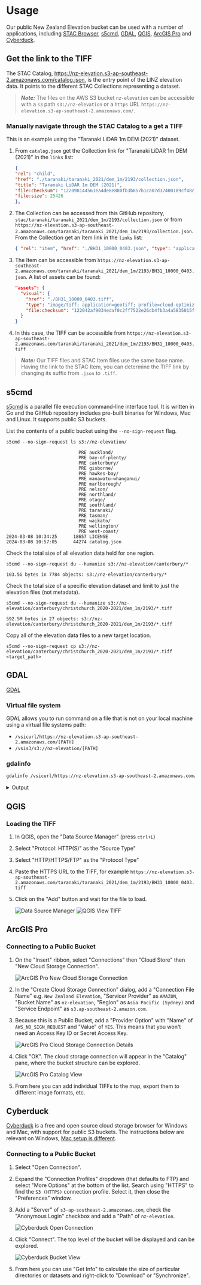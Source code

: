 # Usage

Our public New Zealand Elevation bucket can be used with a number of applications, including [STAC Browser](#stac-browser), [s5cmd](#s5cmd), [GDAL](#gdal), [QGIS](#qgis), [ArcGIS Pro](#arcgis-pro) and [Cyberduck](#cyberduck).

## Get the link to the TIFF

The STAC Catalog, https://nz-elevation.s3-ap-southeast-2.amazonaws.com/catalog.json, is the entry point of the LINZ elevation data. It points to the different STAC Collections representing a dataset.

> **_Note:_** The files on the AWS S3 bucket `nz-elevation` can be accessible with a `s3` path `s3://nz-elevation` or a `https` URL `https://nz-elevation.s3-ap-southeast-2.amazonaws.com/`.

### Manually navigate through the STAC Catalog to a get a TIFF

This is an example using the "Taranaki LiDAR 1m DEM (2021)" dataset.

1. From `catalog.json` get the Collection link for "Taranaki LiDAR 1m DEM (2021)" in the `links` list:

    ```json
    {
    "rel": "child",
    "href": "./taranaki/taranaki_2021/dem_1m/2193/collection.json",
    "title": "Taranaki LiDAR 1m DEM (2021)",
    "file:checksum": "122098144561ea4de8e880fb3b857b1ca07d32400189cf48cf9cad96921efdeb3f15",
    "file:size": 25426
    },
    ```
2. The Collection can be accessed from this GitHub repository, `stac/taranaki/taranaki_2021/dem_1m/2193/collection.json` or from `https://nz-elevation.s3-ap-southeast-2.amazonaws.com/taranaki/taranaki_2021/dem_1m/2193/collection.json`. From the Collection get an Item link in the `links` list:

    ```json
    { "rel": "item", "href": "./BH31_10000_0403.json", "type": "application/json" }
    ```
3. The Item can be accessible from `https://nz-elevation.s3-ap-southeast-2.amazonaws.com/taranaki/taranaki_2021/dem_1m/2193/BH31_10000_0403.json`. A list of assets can be found:

    ```json
    "assets": {
      "visual": {
        "href": "./BH31_10000_0403.tiff",
        "type": "image/tiff; application=geotiff; profile=cloud-optimized",
        "file:checksum": "122042af9034edaf0c2ff7522e26db4fb3a4a5835015f6dfc118acbd6c3f2b011ee5"
      }
    }
    ```
4. In this case, the TIFF can be accessible from `https://nz-elevation.s3-ap-southeast-2.amazonaws.com/taranaki/taranaki_2021/dem_1m/2193/BH31_10000_0403.tiff`

> **_Note:_** Our TIFF files and STAC Item files use the same base name. Having the link to the STAC Item, you can determine the TIFF link by changing its suffix from `.json` to `.tiff`.

## s5cmd

[s5cmd](https://github.com/peak/s5cmd) is a parallel file execution command-line interface tool. It is written in Go and the GitHub repository includes pre-built binaries for Windows, Mac and Linux. It supports public S3 buckets.

List the contents of a public bucket using the `--no-sign-request` flag.

```shell
s5cmd --no-sign-request ls s3://nz-elevation/
```

```shell
                           PRE auckland/
                           PRE bay-of-plenty/
                           PRE canterbury/
                           PRE gisborne/
                           PRE hawkes-bay/
                           PRE manawatu-whanganui/
                           PRE marlborough/
                           PRE nelson/
                           PRE northland/
                           PRE otago/
                           PRE southland/
                           PRE taranaki/
                           PRE tasman/
                           PRE waikato/
                           PRE wellington/
                           PRE west-coast/
2024-03-08 10:34:25      18657 LICENSE
2024-03-08 10:57:05      44274 catalog.json
```

Check the total size of all elevation data held for one region.

```shell
s5cmd --no-sign-request du --humanize s3://nz-elevation/canterbury/*
```
```
103.5G bytes in 7784 objects: s3://nz-elevation/canterbury/*
```

Check the total size of a specific elevation dataset and limit to just the elevation files (not metadata).

```shell
s5cmd --no-sign-request du --humanize s3://nz-elevation/canterbury/christchurch_2020-2021/dem_1m/2193/*.tiff
```
```
592.5M bytes in 27 objects: s3://nz-elevation/canterbury/christchurch_2020-2021/dem_1m/2193/*.tiff
```

Copy all of the elevation data files to a new target location.

```shell
s5cmd --no-sign-request cp s3://nz-elevation/canterbury/christchurch_2020-2021/dem_1m/2193/*.tiff <target_path>
```

## GDAL

[GDAL](https://gdal.org/)

### Virtual file system

GDAL allows you to run command on a file that is not on your local machine using a virtual file systems path:

- `/vsicurl/https://nz-elevation.s3-ap-southeast-2.amazonaws.com/[PATH]`
- `/vsis3/s3://nz-elevation/[PATH]`

### gdalinfo

```bash
gdalinfo /vsicurl/https://nz-elevation.s3-ap-southeast-2.amazonaws.com/taranaki/taranaki_2021/dem_1m/2193/BH31_10000_0403.tiff
```

<details>
  <summary>Output</summary>

```
Driver: GTiff/GeoTIFF
Files: /vsicurl/https://nz-elevation.s3-ap-southeast-2.amazonaws.com/taranaki/taranaki_2021/dem_1m/2193/BH31_10000_0403.tiff
Size is 4800, 7200
Coordinate System is:
PROJCRS["NZGD2000 / New Zealand Transverse Mercator 2000",
    BASEGEOGCRS["NZGD2000",
        DATUM["New Zealand Geodetic Datum 2000",
            ELLIPSOID["GRS 1980",6378137,298.257222101,
                LENGTHUNIT["metre",1]]],
        PRIMEM["Greenwich",0,
            ANGLEUNIT["degree",0.0174532925199433]],
        ID["EPSG",4167]],
    CONVERSION["New Zealand Transverse Mercator 2000",
        METHOD["Transverse Mercator",
            ID["EPSG",9807]],
        PARAMETER["Latitude of natural origin",0,
            ANGLEUNIT["degree",0.0174532925199433],
            ID["EPSG",8801]],
        PARAMETER["Longitude of natural origin",173,
            ANGLEUNIT["degree",0.0174532925199433],
            ID["EPSG",8802]],
        PARAMETER["Scale factor at natural origin",0.9996,
            SCALEUNIT["unity",1],
            ID["EPSG",8805]],
        PARAMETER["False easting",1600000,
            LENGTHUNIT["metre",1],
            ID["EPSG",8806]],
        PARAMETER["False northing",10000000,
            LENGTHUNIT["metre",1],
            ID["EPSG",8807]]],
    CS[Cartesian,2],
        AXIS["northing (N)",north,
            ORDER[1],
            LENGTHUNIT["metre",1]],
        AXIS["easting (E)",east,
            ORDER[2],
            LENGTHUNIT["metre",1]],
    USAGE[
        SCOPE["Engineering survey, topographic mapping."],
        AREA["New Zealand - North Island, South Island, Stewart Island - onshore."],
        BBOX[-47.33,166.37,-34.1,178.63]],
    ID["EPSG",2193]]
Data axis to CRS axis mapping: 2,1
Origin = (1741600.000000000000000,5672400.000000000000000)
Pixel Size = (1.000000000000000,-1.000000000000000)
Metadata:
  AREA_OR_POINT=Area
Image Structure Metadata:
  COMPRESSION=LERC
  INTERLEAVE=BAND
  LAYOUT=COG
  LERC_VERSION=2.4
Corner Coordinates:
Upper Left  ( 1741600.000, 5672400.000) (174d38'13.91"E, 39d 5' 9.73"S)
Lower Left  ( 1741600.000, 5665200.000) (174d38'19.32"E, 39d 9' 3.21"S)
Upper Right ( 1746400.000, 5672400.000) (174d41'33.63"E, 39d 5' 6.88"S)
Lower Right ( 1746400.000, 5665200.000) (174d41'39.22"E, 39d 9' 0.35"S)
Center      ( 1744000.000, 5668800.000) (174d39'56.52"E, 39d 7' 5.05"S)
Band 1 Block=512x512 Type=Float32, ColorInterp=Gray
  Min=130.799 Max=454.541 
  Minimum=130.799, Maximum=454.541, Mean=289.727, StdDev=59.772
  NoData Value=-9999
  Overviews: 2400x3600, 1200x1800, 600x900, 300x450
  Metadata:
    STATISTICS_MAXIMUM=454.54098510742
    STATISTICS_MEAN=289.72720030798
    STATISTICS_MINIMUM=130.79899597168
    STATISTICS_STDDEV=59.771690336322
    STATISTICS_VALID_PERCENT=100
```

</details>

## QGIS

### Loading the TIFF

1. In QGIS, open the "Data Source Manager" (press `ctrl+L`)
2. Select "Protocol: HTTP(S)" as the "Source Type"
3. Select "HTTP/HTTPS/FTP" as the "Protocol Type"
4. Paste the HTTPS URL to the TIFF, for example `https://nz-elevation.s3-ap-southeast-2.amazonaws.com/taranaki/taranaki_2021/dem_1m/2193/BH31_10000_0403.tiff`
5. Click on the "Add" button and wait for the file to load.

    ![Data Source Manager](img/usage/qgis_data-source-manager.png)
    ![QGIS View TIFF](img/usage/qgis_visualisation.png)

## ArcGIS Pro

### Connecting to a Public Bucket

1. On the "Insert" ribbon, select "Connections" then "Cloud Store" then "New Cloud Storage Connection".

    ![ArcGIS Pro New Cloud Storage Connection](img/usage/arcgis_pro_new_cloud_connection.png)
2. In the "Create Cloud Storage Connection" dialog, add a "Connection File Name" e.g. `New Zealand Elevation`, "Servicer Provider" as `AMAZON`, "Bucket Name" as `nz-elevation`, "Region" as `Asia Pacific (Sydney)` and "Service Endpoint" as `s3.ap-southeast-2.amazon.com`.
3. Because this is a Public Bucket, add a "Provider Option" with "Name" of `AWS_NO_SIGN_REQUEST` and "Value" of `YES`. This means that you won't need an Access Key ID or Secret Access Key.

    ![ArcGIS Pro Cloud Storage Connection Details](img/usage/arcgis_pro_connection_details.png)
4. Click "OK". The cloud storage connection will appear in the "Catalog" pane, where the bucket structure can be explored.

    ![ArcGIS Pro Catalog View](img/usage/arcgis_pro_catalog_view.png)
5. From here you can add individual TIFFs to the map, export them to different image formats, etc.

## Cyberduck

[Cyberduck](https://cyberduck.io/) is a free and open source cloud storage browser for Windows and Mac, with support for public S3 buckets. The instructions below are relevant on Windows, [Mac setup is different](https://github.com/iterate-ch/cyberduck/issues/12891).

### Connecting to a Public Bucket

1. Select "Open Connection".
2. Expand the "Connection Profiles" dropdown (that defaults to FTP) and select "More Options" at the bottom of the list. Search using "HTTPS" to find the `S3 (HTTPS)` connection profile. Select it, then close the "Preferences" window.
3. Add a "Server" of `s3-ap-southeast-2.amazonaws.com`, check the "Anonymous Login" checkbox and add a "Path" of `nz-elevation`.

    ![Cyberduck Open Connection](img/usage/cyberduck_open_connection.png)
4. Click "Connect". The top level of the bucket will be displayed and can be explored.

    ![Cyberduck Bucket View](img/usage/cyberduck_bucket_view.png)
5. From here you can use "Get Info" to calculate the size of particular directories or datasets and right-click to "Download" or "Synchronize".
